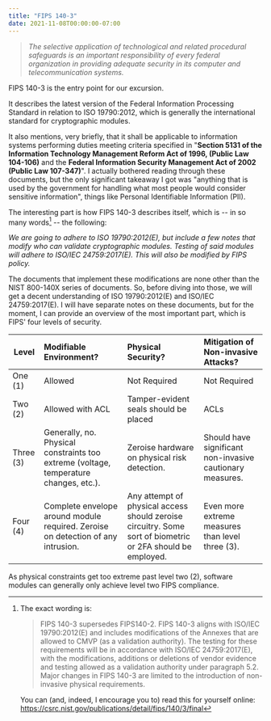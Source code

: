 ```yaml
---
title: "FIPS 140-3"
date: 2021-11-08T00:00:00-07:00
---
```


> *The selective application of technological and related procedural safeguards is an important responsibility of every federal organization in providing adequate security in its computer and telecommunication systems.*

FIPS 140-3 is the entry point for our excursion.

It describes the latest version of the Federal Information Processing Standard in relation to ISO 19790:2012, which is generally the international standard for cryptographic modules.

It also mentions, very briefly, that it shall be applicable to information systems performing duties meeting criteria specified in "**Section 5131 of the Information Technology Management Reform Act of 1996, (Public Law 104-106)** and the **Federal Information Security Management Act of 2002 (Public Law 107-347)**". I actually bothered reading through these documents, but the only significant takeaway I got was "anything that is used by the government for handling what most people would consider sensitive information", things like Personal Identifiable Information (PII).

The interesting part is how FIPS 140-3 describes itself, which is -- in so many words[^1] -- the following:

*We are going to adhere to ISO 19790:2012(E), but include a few notes that modify who can validate cryptographic modules. Testing of said modules will adhere to ISO/IEC 24759:2017(E). This will also be modified by FIPS policy.*

The documents that implement these modifications are none other than the NIST 800-140X series of documents. So, before diving into those, we will get a decent understanding of ISO 19790:2012(E) and ISO/IEC 24759:2017(E). I will have separate notes on these documents, but for the moment, I can provide an overview of the most important part, which is FIPS' four levels of security.

Level | Modifiable Environment? | Physical Security? | Mitigation of Non-invasive Attacks?
-|:-|:-|:-
One (1) | Allowed | Not Required | Not Required
Two (2) | Allowed with ACL | Tamper-evident seals should be placed | ACLs
Three (3) | Generally, no. Physical constraints too extreme (voltage, temperature changes, etc.). | Zeroise hardware on physical risk detection. | Should have significant non-invasive cautionary measures.
Four (4) | Complete envelope around module required. Zeroise on detection of any intrusion. | Any attempt of physical access should zeroise circuitry. Some sort of biometric or 2FA should be employed. | Even more extreme measures than level three (3).

As physical constraints get too extreme past level two (2), software modules can generally only achieve level two FIPS compliance.

[^1]: The exact wording is:
      > FIPS 140-3 supersedes FIPS140-2. FIPS 140-3 aligns with ISO/IEC 19790:2012(E) and includes modifications of the Annexes that are allowed to CMVP (as a validation authority). The testing for these requirements will be in accordance with ISO/IEC 24759:2017(E), with the modifications, additions or deletions of vendor evidence and testing allowed as a validation authority under paragraph 5.2. Major changes in FIPS 140-3 are limited to the introduction of non-invasive physical requirements.

      You can (and, indeed, I encourage you to) read this for yourself online: https://csrc.nist.gov/publications/detail/fips/140/3/final

[^2]: ISO 19790 is behind a paywall, like any other ISO document, because why should we give the people free and unfettered access to international standards used to safeguard the inner-workings of our government.
